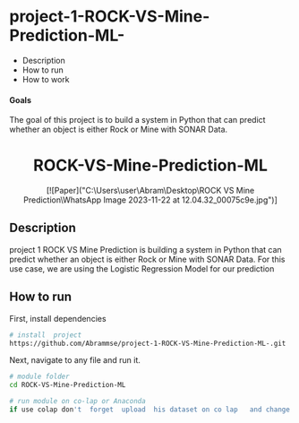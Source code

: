 


# project-1-ROCK-VS-Mine-Prediction-ML-

- Description 
- How to run
- How to work 

#### Goals  
The goal of this project is to build a system in Python that can predict whether an object is either Rock or Mine with SONAR Data. 


<div align="center">    
 
# ROCK-VS-Mine-Prediction-ML   

[![Paper]("C:\Users\user\Abram\Desktop\ROCK  VS  Mine  Prediction\WhatsApp Image 2023-11-22 at 12.04.32_00075c9e.jpg")]



<!--  
Conference   
-->   
</div>
 
## Description   
project 1 ROCK VS Mine Prediction is building a system in Python that can predict whether an object is either Rock or Mine with SONAR Data. For this use case, we are using the Logistic Regression Model for our prediction  

## How to run   
First, install dependencies   
```bash
# install  project   
https://github.com/Abrammse/project-1-ROCK-VS-Mine-Prediction-ML-.git
 ```   
 Next, navigate to any file and run it.   
 ```bash
# module folder
cd ROCK-VS-Mine-Prediction-ML

# run module on co-lap or Anaconda
 if use colap don't  forget  upload  his dataset on co lap   and change the link dataset


```


